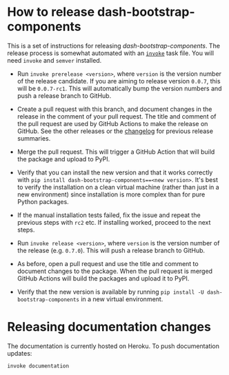 # How to release dash-bootstrap-components

This is a set of instructions for releasing _dash-bootstrap-components_. The release process is somewhat automated with an [`invoke`](http://docs.pyinvoke.org/en/latest/getting_started.html>) task file. You will need `invoke` and `semver` installed.

- Run `invoke prerelease <version>`, where `version` is the version number of the release candidate. If you are aiming to release version `0.0.7`, this will be `0.0.7-rc1`. This will automatically bump the version numbers and push a release branch to GitHub.

- Create a pull request with this branch, and document changes in the release in the comment of your pull request. The title and comment of the pull request are used by GitHub Actions to make the release on GitHub. See the other releases or the [changelog](https://dash-bootstrap-components.opensource.faculty.ai/changelog/) for previous release summaries.

- Merge the pull request. This will trigger a GitHub Action that will build the package and upload to PyPI.

- Verify that you can install the new version and that it works correctly with `pip install dash-bootstrap-components==<new version>`. It's best to verify the installation on a clean virtual machine (rather than just in a new environment) since installation is more complex than for pure Python packages.

- If the manual installation tests failed, fix the issue and repeat the previous steps with `rc2` etc. If installing worked, proceed to the next steps.

- Run `invoke release <version>`, where `version` is the version number of the release (e.g. `0.7.0`). This will push a release branch to GitHub.

- As before, open a pull request and use the title and comment to document changes to the package. When the pull request is merged GitHub Actions will build the packages and upload it to PyPI.

- Verify that the new version is available by running `pip install -U dash-bootstrap-components` in a new virtual environment.

# Releasing documentation changes

The documentation is currently hosted on Heroku. To push documentation updates:

```sh
invoke documentation
```
